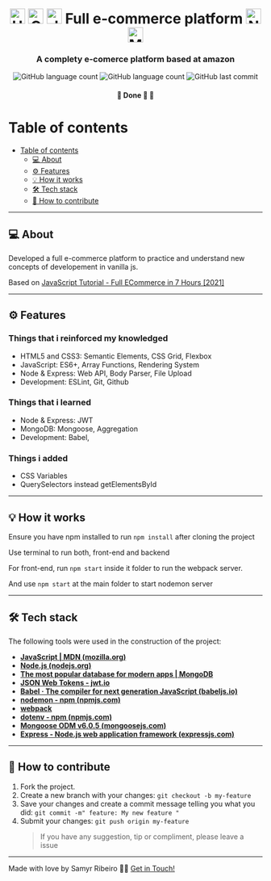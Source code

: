 

<h1 align="center">
		<img alt="HTML5 logo" src='https://cdn.jsdelivr.net/gh/devicons/devicon/icons/html5/html5-plain.svg' width="auto" height="30">
			<img alt="CSS3 logo" src='https://cdn.jsdelivr.net/gh/devicons/devicon/icons/css3/css3-plain.svg' width="auto" height="30">
	<img alt="JS logo" src='https://cdn.jsdelivr.net/gh/devicons/devicon/icons/javascript/javascript-plain.svg' width="auto" height="30"> Full e-commerce platform
		<img alt="Nodejs logo" src='https://cdn.jsdelivr.net/gh/devicons/devicon/icons/nodejs/nodejs-plain.svg' width="auto" height="30">
	<img alt="Mongodb logo" src='https://cdn.jsdelivr.net/gh/devicons/devicon/icons/mongodb/mongodb-plain.svg' width="auto" height="30">


</h1>

<h3 align="center">
	A complety e-comerce platform based at amazon
</h3>

<p align="center">
	<img alt="GitHub language count" src="https://img.shields.io/github/languages/count/SamyrOR/full-ecommerce">
	<img alt="GitHub language count" src="https://img.shields.io/github/repo-size/SamyrOR/full-ecommerce">
	<img  alt="GitHub last commit"  src="https://img.shields.io/github/last-commit/SamyrOR/full-ecommerce">
</p>
<h4 align="center">
	🚧 Done 🚀 🚧
</h4>

# Table of contents

<!--ts-->

- [Table of contents](#table-of-contents)
  - [💻 About](#-about)
  - [⚙️ Features](#️-features)
  - [💡 How it works](#-how-it-works)
  - [🛠 Tech stack](#-tech-stack)
  - [💪 How to contribute](#-how-to-contribute)
  <!--te-->

---

## 💻 About

Developed a full e-commerce platform to practice and understand new concepts of developement in vanilla js.

Based on [JavaScript Tutorial - Full ECommerce in 7 Hours [2021]](https://www.youtube.com/watch?v=N3FDyheHVMM&list=WL&index=24&t=1s)


---

## ⚙️ Features

### Things that i reinforced my knowledged

- HTML5 and CSS3: Semantic Elements, CSS Grid, Flexbox
- JavaScript: ES6+, Array Functions, Rendering System
- Node & Express: Web API, Body Parser, File Upload
- Development: ESLint, Git, Github

### Things that i learned

- Node & Express: JWT
- MongoDB: Mongoose, Aggregation
- Development: Babel,

### Things i added

- CSS Variables
- QuerySelectors instead getElementsById

---

## 💡 How it works

Ensure you have npm installed to run `npm install` after cloning the project

Use terminal to run both, front-end and backend

For front-end, run  `npm start` inside it folder to run the webpack server.

And use `npm start` at the main folder to start nodemon server

---
## 🛠 Tech stack

The following tools were used in the construction of the project:

- **[JavaScript | MDN (mozilla.org)](https://developer.mozilla.org/en-US/docs/Web/JavaScript)**
- **[Node.js (nodejs.org)](https://nodejs.org/en/)**
- **[The most popular database for modern apps | MongoDB](https://www.mongodb.com/en-us)**
- **[JSON Web Tokens - jwt.io](https://jwt.io/)**
- **[Babel · The compiler for next generation JavaScript (babeljs.io)](https://babeljs.io/)**
- **[nodemon - npm (npmjs.com)](https://www.npmjs.com/package/nodemon)**
- **[webpack](https://webpack.js.org/)**
- **[dotenv - npm (npmjs.com)](https://www.npmjs.com/package/dotenv)**
- **[Mongoose ODM v6.0.5 (mongoosejs.com)](https://mongoosejs.com/)**
- **[Express - Node.js web application framework (expressjs.com)](https://expressjs.com/)**
---

## 💪 How to contribute

1. Fork the project.
2. Create a new branch with your changes: `git checkout -b my-feature`
3. Save your changes and create a commit message telling you what you did: `git commit -m" feature: My new feature "`
4. Submit your changes: `git push origin my-feature`
   > If you have any suggestion, tip or compliment, please leave a issue

---

Made with love by Samyr Ribeiro 👋🏽 [Get in Touch!](https://www.linkedin.com/in/samyr-ribeiro-82a720145/)

